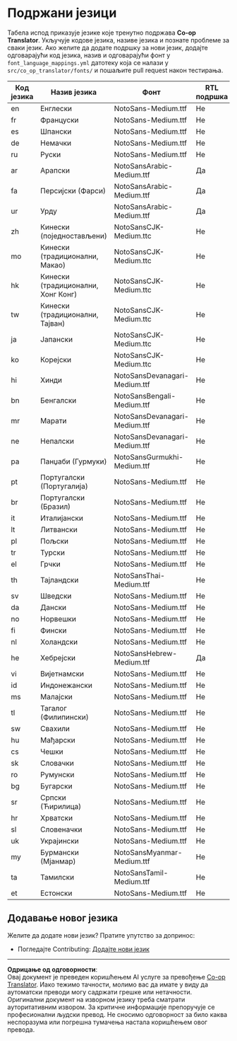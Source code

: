 <!--
CO_OP_TRANSLATOR_METADATA:
{
  "original_hash": "badae5ee6451cc1a6e367cfe5ba92efa",
  "translation_date": "2025-10-15T04:03:18+00:00",
  "source_file": "getting_started/supported-languages.md",
  "language_code": "sr"
}
-->
# Подржани језици

Табела испод приказује језике које тренутно подржава **Co-op Translator**. Укључује кодове језика, називе језика и познате проблеме за сваки језик. Ако желите да додате подршку за нови језик, додајте одговарајући код језика, назив и одговарајући фонт у `font_language_mappings.yml` датотеку која се налази у `src/co_op_translator/fonts/` и пошаљите pull request након тестирања.

| Код језика    | Назив језика         | Фонт                              | RTL подршка | Познати проблеми |
|---------------|----------------------|-----------------------------------|-------------|------------------|
| en            | Енглески             | NotoSans-Medium.ttf               | Не          | Не               |
| fr            | Француски            | NotoSans-Medium.ttf               | Не          | Не               |
| es            | Шпански              | NotoSans-Medium.ttf               | Не          | Не               |
| de            | Немачки              | NotoSans-Medium.ttf               | Не          | Не               |
| ru            | Руски                | NotoSans-Medium.ttf               | Не          | Не               |
| ar            | Арапски              | NotoSansArabic-Medium.ttf         | Да          | Не               |
| fa            | Персијски (Фарси)    | NotoSansArabic-Medium.ttf         | Да          | Не               |
| ur            | Урду                 | NotoSansArabic-Medium.ttf         | Да          | Не               |
| zh            | Кинески (поједностављени) | NotoSansCJK-Medium.ttc      | Не          | Не               |
| mo            | Кинески (традиционални, Макао) | NotoSansCJK-Medium.ttc   | Не          | Не               |
| hk            | Кинески (традиционални, Хонг Конг) | NotoSansCJK-Medium.ttc| Не          | Не               |
| tw            | Кинески (традиционални, Тајван) | NotoSansCJK-Medium.ttc  | Не          | Не               |
| ja            | Јапански             | NotoSansCJK-Medium.ttc            | Не          | Не               |
| ko            | Корејски             | NotoSansCJK-Medium.ttc            | Не          | Не               |
| hi            | Хинди                | NotoSansDevanagari-Medium.ttf     | Не          | Не               |
| bn            | Бенгалски            | NotoSansBengali-Medium.ttf        | Не          | Не               |
| mr            | Марати               | NotoSansDevanagari-Medium.ttf     | Не          | Не               |
| ne            | Непалски             | NotoSansDevanagari-Medium.ttf     | Не          | Не               |
| pa            | Панџаби (Гурмуки)    | NotoSansGurmukhi-Medium.ttf       | Не          | Не               |
| pt            | Португалски (Португалија) | NotoSans-Medium.ttf           | Не          | Не               |
| br            | Португалски (Бразил) | NotoSans-Medium.ttf               | Не          | Не               |
| it            | Италијански          | NotoSans-Medium.ttf               | Не          | Не               |
| lt            | Литвански            | NotoSans-Medium.ttf               | Не          | Не               |
| pl            | Пољски               | NotoSans-Medium.ttf               | Не          | Не               |
| tr            | Турски               | NotoSans-Medium.ttf               | Не          | Не               |
| el            | Грчки                | NotoSans-Medium.ttf               | Не          | Не               |
| th            | Тајландски           | NotoSansThai-Medium.ttf           | Не          | Не               |
| sv            | Шведски              | NotoSans-Medium.ttf               | Не          | Не               |
| da            | Дански               | NotoSans-Medium.ttf               | Не          | Не               |
| no            | Норвешки             | NotoSans-Medium.ttf               | Не          | Не               |
| fi            | Фински               | NotoSans-Medium.ttf               | Не          | Не               |
| nl            | Холандски            | NotoSans-Medium.ttf               | Не          | Не               |
| he            | Хебрејски            | NotoSansHebrew-Medium.ttf         | Да          | Не               |
| vi            | Вијетнамски          | NotoSans-Medium.ttf               | Не          | Не               |
| id            | Индонежански         | NotoSans-Medium.ttf               | Не          | Не               |
| ms            | Малајски             | NotoSans-Medium.ttf               | Не          | Не               |
| tl            | Тагалог (Филипински) | NotoSans-Medium.ttf               | Не          | Не               |
| sw            | Свахили              | NotoSans-Medium.ttf               | Не          | Не               |
| hu            | Мађарски             | NotoSans-Medium.ttf               | Не          | Не               |
| cs            | Чешки                | NotoSans-Medium.ttf               | Не          | Не               |
| sk            | Словачки             | NotoSans-Medium.ttf               | Не          | Не               |
| ro            | Румунски             | NotoSans-Medium.ttf               | Не          | Не               |
| bg            | Бугарски             | NotoSans-Medium.ttf               | Не          | Не               |
| sr            | Српски (Ћирилица)    | NotoSans-Medium.ttf               | Не          | Не               |
| hr            | Хрватски             | NotoSans-Medium.ttf               | Не          | Не               |
| sl            | Словеначки           | NotoSans-Medium.ttf               | Не          | Не               |
| uk            | Украјински           | NotoSans-Medium.ttf               | Не          | Не               |
| my            | Бурмански (Мјанмар)  | NotoSansMyanmar-Medium.ttf        | Не          | Не               |
| ta            | Тамилски             | NotoSansTamil-Medium.ttf          | Не          | Не               |
| et            | Естонски             | NotoSans-Medium.ttf               | Не          | Не               |

## Додавање новог језика

Желите да додате нови језик? Пратите упутство за допринос:

- Погледајте Contributing: <a href="../CONTRIBUTING.md#contribute-a-new-language">Додајте нови језик</a>

---

**Одрицање од одговорности**:  
Овај документ је преведен коришћењем AI услуге за превођење [Co-op Translator](https://github.com/Azure/co-op-translator). Иако тежимо тачности, молимо вас да имате у виду да аутоматски преводи могу садржати грешке или нетачности. Оригинални документ на изворном језику треба сматрати ауторитативним извором. За критичне информације препоручује се професионални људски превод. Не сносимо одговорност за било каква неспоразума или погрешна тумачења настала коришћењем овог превода.